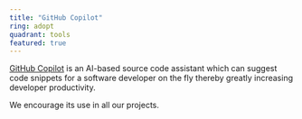 ```yaml
---
title: "GitHub Copilot"
ring: adopt
quadrant: tools
featured: true
---
```


[GitHub Copilot](https://github.com/features/copilot) is an AI-based source code assistant which can suggest code snippets for a software developer on the fly thereby greatly increasing developer productivity.

We encourage its use in all our projects.
